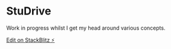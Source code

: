 # StuDrive
Work in progress whilst I get my head around various concepts.

[Edit on StackBlitz ⚡️](https://stackblitz.com/edit/firebase-gtk-web-checkpoint4-tpy1cf)